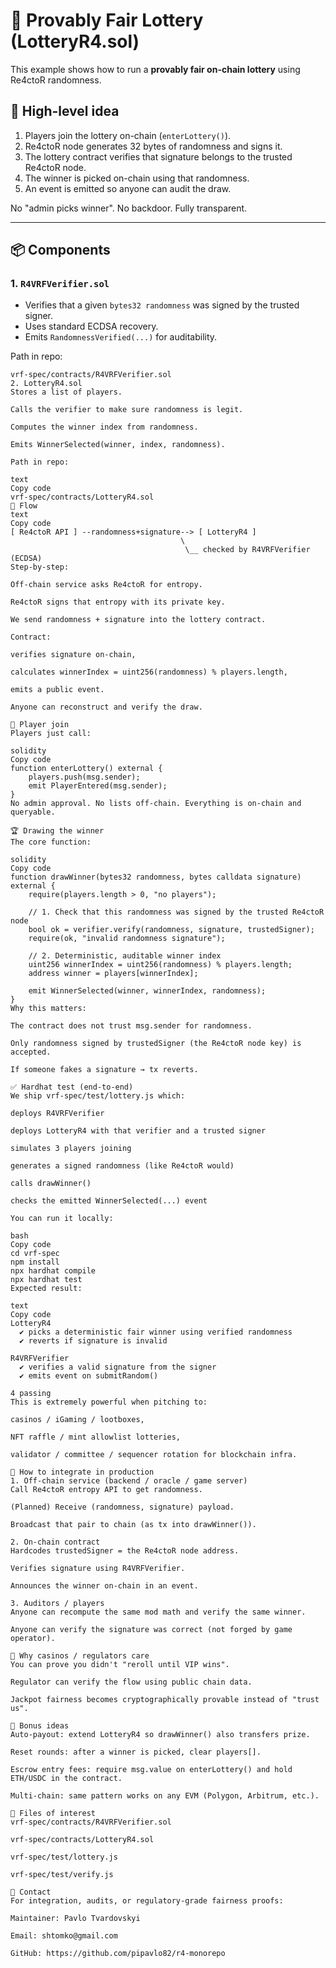 # 🎲 Provably Fair Lottery (LotteryR4.sol)

This example shows how to run a **provably fair on-chain lottery** using Re4ctoR randomness.

## 🧠 High-level idea

1. Players join the lottery on-chain (`enterLottery()`).
2. Re4ctoR node generates 32 bytes of randomness and signs it.
3. The lottery contract verifies that signature belongs to the trusted Re4ctoR node.
4. The winner is picked on-chain using that randomness.
5. An event is emitted so anyone can audit the draw.

No "admin picks winner". No backdoor. Fully transparent.

---

## 📦 Components

### 1. `R4VRFVerifier.sol`
- Verifies that a given `bytes32 randomness` was signed by the trusted signer.
- Uses standard ECDSA recovery.
- Emits `RandomnessVerified(...)` for auditability.

Path in repo:
```text
vrf-spec/contracts/R4VRFVerifier.sol
2. LotteryR4.sol
Stores a list of players.

Calls the verifier to make sure randomness is legit.

Computes the winner index from randomness.

Emits WinnerSelected(winner, index, randomness).

Path in repo:

text
Copy code
vrf-spec/contracts/LotteryR4.sol
🔁 Flow
text
Copy code
[ Re4ctoR API ] --randomness+signature--> [ LotteryR4 ]
                                      \
                                       \__ checked by R4VRFVerifier (ECDSA)
Step-by-step:

Off-chain service asks Re4ctoR for entropy.

Re4ctoR signs that entropy with its private key.

We send randomness + signature into the lottery contract.

Contract:

verifies signature on-chain,

calculates winnerIndex = uint256(randomness) % players.length,

emits a public event.

Anyone can reconstruct and verify the draw.

👥 Player join
Players just call:

solidity
Copy code
function enterLottery() external {
    players.push(msg.sender);
    emit PlayerEntered(msg.sender);
}
No admin approval. No lists off-chain. Everything is on-chain and queryable.

🏆 Drawing the winner
The core function:

solidity
Copy code
function drawWinner(bytes32 randomness, bytes calldata signature) external {
    require(players.length > 0, "no players");

    // 1. Check that this randomness was signed by the trusted Re4ctoR node
    bool ok = verifier.verify(randomness, signature, trustedSigner);
    require(ok, "invalid randomness signature");

    // 2. Deterministic, auditable winner index
    uint256 winnerIndex = uint256(randomness) % players.length;
    address winner = players[winnerIndex];

    emit WinnerSelected(winner, winnerIndex, randomness);
}
Why this matters:

The contract does not trust msg.sender for randomness.

Only randomness signed by trustedSigner (the Re4ctoR node key) is accepted.

If someone fakes a signature → tx reverts.

✅ Hardhat test (end-to-end)
We ship vrf-spec/test/lottery.js which:

deploys R4VRFVerifier

deploys LotteryR4 with that verifier and a trusted signer

simulates 3 players joining

generates a signed randomness (like Re4ctoR would)

calls drawWinner()

checks the emitted WinnerSelected(...) event

You can run it locally:

bash
Copy code
cd vrf-spec
npm install
npx hardhat compile
npx hardhat test
Expected result:

text
Copy code
LotteryR4
  ✔ picks a deterministic fair winner using verified randomness
  ✔ reverts if signature is invalid

R4VRFVerifier
  ✔ verifies a valid signature from the signer
  ✔ emits event on submitRandom()

4 passing
This is extremely powerful when pitching to:

casinos / iGaming / lootboxes,

NFT raffle / mint allowlist lotteries,

validator / committee / sequencer rotation for blockchain infra.

🔌 How to integrate in production
1. Off-chain service (backend / oracle / game server)
Call Re4ctoR entropy API to get randomness.

(Planned) Receive (randomness, signature) payload.

Broadcast that pair to chain (as tx into drawWinner()).

2. On-chain contract
Hardcodes trustedSigner = the Re4ctoR node address.

Verifies signature using R4VRFVerifier.

Announces the winner on-chain in an event.

3. Auditors / players
Anyone can recompute the same mod math and verify the same winner.

Anyone can verify the signature was correct (not forged by game operator).

🔐 Why casinos / regulators care
You can prove you didn't "reroll until VIP wins".

Regulator can verify the flow using public chain data.

Jackpot fairness becomes cryptographically provable instead of "trust us".

🧩 Bonus ideas
Auto-payout: extend LotteryR4 so drawWinner() also transfers prize.

Reset rounds: after a winner is picked, clear players[].

Escrow entry fees: require msg.value on enterLottery() and hold ETH/USDC in the contract.

Multi-chain: same pattern works on any EVM (Polygon, Arbitrum, etc.).

📎 Files of interest
vrf-spec/contracts/R4VRFVerifier.sol

vrf-spec/contracts/LotteryR4.sol

vrf-spec/test/lottery.js

vrf-spec/test/verify.js

📣 Contact
For integration, audits, or regulatory-grade fairness proofs:

Maintainer: Pavlo Tvardovskyi

Email: shtomko@gmail.com

GitHub: https://github.com/pipavlo82/r4-monorepo
